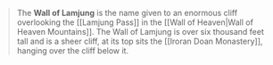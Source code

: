 > The **Wall of Lamjung** is the name given to an enormous cliff overlooking the [[Lamjung Pass]] in the [[Wall of Heaven|Wall of Heaven Mountains]]. The Wall of Lamjung is over six thousand feet tall and is a sheer cliff, at its top sits the [[Iroran Doan Monastery]], hanging over the cliff below it.








